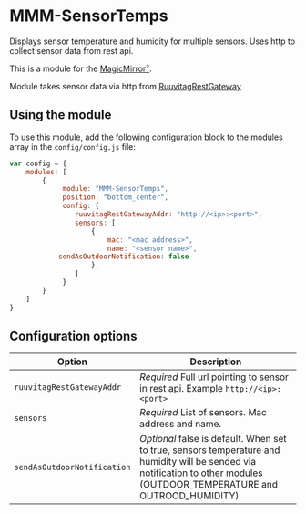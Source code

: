# MMM-SensorTemps
Displays sensor temperature and humidity for multiple sensors. Uses http to collect sensor data from rest api.

This is a module for the [MagicMirror²](https://github.com/MichMich/MagicMirror/).

Module takes sensor data via http from [RuuvitagRestGateway](https://github.com/sipuli93/RuuvitagRestGateway)

## Using the module

To use this module, add the following configuration block to the modules array in the `config/config.js` file:
```js
var config = {
    modules: [
        {
             module: "MMM-SensorTemps",
             position: "bottom_center",
             config: {
                ruuvitagRestGatewayAddr: "http://<ip>:<port>",
                sensors: [
                    {
                        mac: "<mac address>",
                        name: "<sensor name>",
			sendAsOutdoorNotification: false
                    },
                ]
             }
        }
    ]
}
```

## Configuration options

| Option           | Description
|----------------- |-----------
| `ruuvitagRestGatewayAddr` | *Required* Full url pointing to sensor in rest api. Example `http://<ip>:<port>`
| `sensors` | *Required* List of sensors. Mac address and name.
| `sendAsOutdoorNotification` | *Optional* false is default. When set to true, sensors temperature and humidity will be sended via notification to other modules (OUTDOOR_TEMPERATURE and OUTROOD_HUMIDITY)
